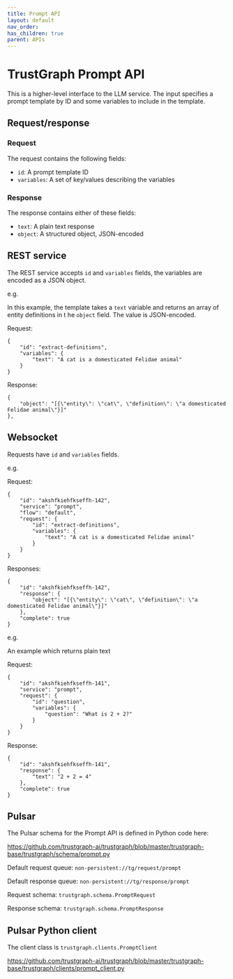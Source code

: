 ```yaml
---
title: Prompt API
layout: default
nav_order: 
has_children: true
parent: APIs
---
```


# TrustGraph Prompt API

This is a higher-level interface to the LLM service.  The input
specifies a prompt template by ID and some variables to include in the
template.

## Request/response

### Request

The request contains the following fields:
- `id`: A prompt template ID
- `variables`: A set of key/values describing the variables

### Response

The response contains either of these fields:
- `text`: A plain text response
- `object`: A structured object, JSON-encoded

## REST service

The REST service accepts `id` and `variables` fields, the variables are
encoded as a JSON object.

e.g.

In this example, the template takes a `text` variable and returns an
array of entity definitions in t he `object` field.  The value is
JSON-encoded.

Request:
```
{
    "id": "extract-definitions",
    "variables": {
        "text": "A cat is a domesticated Felidae animal"
    }
}
```

Response:

```
{
    "object": "[{\"entity\": \"cat\", \"definition\": \"a domesticated Felidae animal\"}]"
},
```

## Websocket

Requests have `id` and `variables` fields.

e.g.

Request:

```
{
    "id": "akshfkiehfkseffh-142",
    "service": "prompt",
    "flow": "default",
    "request": {
        "id": "extract-definitions",
        "variables": {
            "text": "A cat is a domesticated Felidae animal"
        }
    }
}
```

Responses:

```
{
    "id": "akshfkiehfkseffh-142",
    "response": {
        "object": "[{\"entity\": \"cat\", \"definition\": \"a domesticated Felidae animal\"}]"
    },
    "complete": true
}
```

e.g.

An example which returns plain text

Request:

```
{
    "id": "akshfkiehfkseffh-141",
    "service": "prompt",
    "request": {
        "id": "question",
        "variables": {
            "question": "What is 2 + 2?"
        }
    }
}
```

Response:

```
{
    "id": "akshfkiehfkseffh-141",
    "response": {
        "text": "2 + 2 = 4"
    },
    "complete": true
}
```


## Pulsar

The Pulsar schema for the Prompt API is defined in Python code here:

https://github.com/trustgraph-ai/trustgraph/blob/master/trustgraph-base/trustgraph/schema/prompt.py

Default request queue:
`non-persistent://tg/request/prompt`

Default response queue:
`non-persistent://tg/response/prompt`

Request schema:
`trustgraph.schema.PromptRequest`

Response schema:
`trustgraph.schema.PromptResponse`

## Pulsar Python client

The client class is
`trustgraph.clients.PromptClient`

https://github.com/trustgraph-ai/trustgraph/blob/master/trustgraph-base/trustgraph/clients/prompt_client.py

